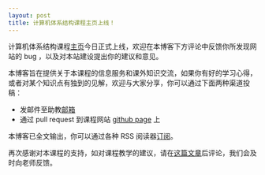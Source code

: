 ```yaml
---
layout: post
title: 计算机体系结构课程主页上线！
---
```


计算机体系结构课程[主页](http://hazirguo.github.com/ca2014)今日正式上线，欢迎在本博客下方评论中反馈你所发现网站的 bug ，以及对本站建设提出你的建议和意见。

本博客旨在提供关于本课程的信息服务和课外知识交流，如果你有好的学习心得，或者对某个知识点有独到的见解，欢迎与大家分享，你可以通过下面两种渠道投稿：

* 发邮件至助教[邮箱](mailto:guohl@mail.ustc.edu.cn)
* 通过 pull request 到课程网站 [github page](https://github.com/hazirguo/ca2014/) 上

本博客已全文输出，你可以通过各种 RSS 阅读器[订阅](http://hazirguo.github.io/ca2014/blog/atom.xml)。

再次感谢对本课程的支持，如对课程教学的建议，请在[这篇文章]()后评论，我们会及时向老师反馈。


